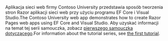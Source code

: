 <span data-ttu-id="533f0-101">Aplikacja sieci web firmy Contoso University przedstawia sposób tworzenia stron Razor aplikacji sieci web przy użyciu programu EF Core i Visual Studio.</span><span class="sxs-lookup"><span data-stu-id="533f0-101">The Contoso University web app demonstrates how to create Razor Pages web apps using EF Core and Visual Studio.</span></span> <span data-ttu-id="533f0-102">Aby uzyskać informacji na temat tej serii samouczka, zobacz [pierwszego samouczka dotyczącego](xref:data/ef-rp/intro).</span><span class="sxs-lookup"><span data-stu-id="533f0-102">For information about the tutorial series, see [the first tutorial](xref:data/ef-rp/intro).</span></span>
